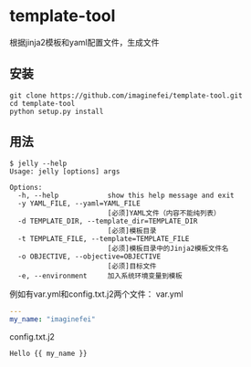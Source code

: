# template-tool
根据jinja2模板和yaml配置文件，生成文件

## 安装
``` shell
git clone https://github.com/imaginefei/template-tool.git
cd template-tool
python setup.py install
```

## 用法
``` shell
$ jelly --help
Usage: jelly [options] args

Options:
  -h, --help            show this help message and exit
  -y YAML_FILE, --yaml=YAML_FILE
                        [必须]YAML文件（内容不能纯列表）
  -d TEMPLATE_DIR, --template_dir=TEMPLATE_DIR
                        [必须]模板目录
  -t TEMPLATE_FILE, --template=TEMPLATE_FILE
                        [必须]模板目录中的Jinja2模板文件名
  -o OBJECTIVE, --objective=OBJECTIVE
                        [必须]目标文件
  -e, --environment     加入系统环境变量到模板
```

例如有var.yml和config.txt.j2两个文件：
var.yml
``` yaml
---
my_name: "imaginefei"
```

config.txt.j2
``` jinja2
Hello {{ my_name }}
```